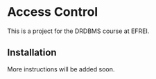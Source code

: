 # Access Control

This is a project for the DRDBMS course at EFREI.

## Installation

More instructions will be added soon.
